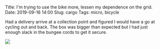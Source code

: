 Title: I'm trying to use the bike more, lessen my dependence on the grid.
Date: 2019-09-16 14:00
Slug: cargo
Tags: micro, bicycle

Had a delivery arrive at a collection point and figured I would have a go at cycling out and back. The box was bigger than expected but I had just enough slack in the bungee cords to get it secure.

<img src="/media/images/2019-09-16 cargo.jpg" class="align-center" />
